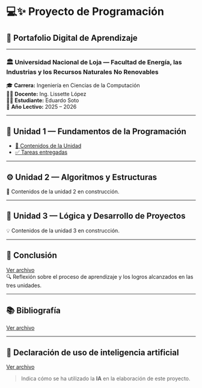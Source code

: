 # 💻✨ **Proyecto de Programación**
## 📘 **Portafolio Digital de Aprendizaje**

---

### 🏛️ **Universidad Nacional de Loja — Facultad de Energía, las Industrias y los Recursos Naturales No Renovables**
🎓 **Carrera:** Ingeniería en Ciencias de la Computación  
👩‍🏫 **Docente:** Ing. Lissette López  
👨‍💻 **Estudiante:** Eduardo Soto  
📅 **Año Lectivo:** 2025 – 2026  

---

## 🧩 Unidad 1 — Fundamentos de la Programación

- [📘 Contenidos de la Unidad](https://github.com/eduardo2006soto-dot/Teoria-de-la-programacion/blob/main/unidad.md)
- [✅ Tareas entregadas](https://github.com/eduardo2006soto-dot/Teoria-de-la-programacion/blob/main/tareas.md)

---

## ⚙️ Unidad 2 — Algoritmos y Estructuras
🧮 Contenidos de la unidad 2 en construcción.

---

## 🧠 Unidad 3 — Lógica y Desarrollo de Proyectos
💡 Contenidos de la unidad 3 en construcción.

---

## 🧾 Conclusión
[Ver archivo](Conclusion1.md)  
🔍 Reflexión sobre el proceso de aprendizaje y los logros alcanzados en las tres unidades.

---

## 📚 Bibliografía
[Ver archivo](biblio.md) 

---

## 🤖 Declaración de uso de inteligencia artificial
[Ver archivo](ia.md)  
> Indica cómo se ha utilizado la **IA** en la elaboración de este proyecto.
